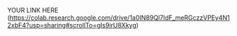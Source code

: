 YOUR LINK HERE (https://colab.research.google.com/drive/1a0IN89Ql7IdF_meRGczzVPEy4N12xbF4?usp=sharing#scrollTo=gIs9irU8Xkyg)
